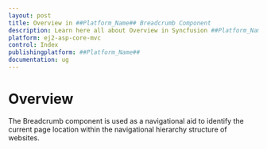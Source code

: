 ```yaml
---
layout: post
title: Overview in ##Platform_Name## Breadcrumb Component
description: Learn here all about Overview in Syncfusion ##Platform_Name## Breadcrumb component of Syncfusion Essential JS 2 and more.
platform: ej2-asp-core-mvc
control: Index
publishingplatform: ##Platform_Name##
documentation: ug
---
```


# Overview

The Breadcrumb component is used as a navigational aid to identify the current page location within the navigational hierarchy structure of websites.
